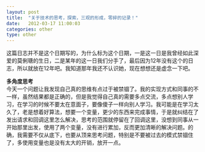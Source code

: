 ```yaml
---
layout: post
title:  "关于技术的思考，探索，三观的形成，零碎的记录！"
date:   2012-03-17 11:00:03
categories: other
type: other
---
```


这篇日志并不是这个日期写的，为什么标为这个日期，一是这一日是我曾经如此深爱的莫俐瑭的生日，二是某年的这一日我们分手了，最后因为12年没有这个的日志，所以就放在12年吧。我知道那年我还不认识她，现在想想还是虚念一下吧。

**多角度思考**  
今天一个问题让我发现自己真的思维有点过于被禁锢了。我的实现方式和同事的不一样，虽然结果都是正确的，但是我觉得自己真的需要多点交流，多点想别人学习，在学习的时候不要太在意面子，要像傻子一样向别人学习。我可能是在学习太久了，老是想着好算法，想要一个变量，更少的东西来完成事情，于是就纠结在了发出请求和回调这里怎么解决，思考的范围就停留在了回调这里，没想到同事从一开始那里出发，使用了两个变量，没有进行累加，反而更加清晰的解决问题。的确，我需要不仅从底下，也要从顶来思考问题，特别是不要被过去的模式禁锢住了，多使用变量也是没有太大的开销，放开一点。